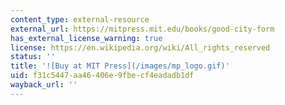 ```yaml
---
content_type: external-resource
external_url: https://mitpress.mit.edu/books/good-city-form
has_external_license_warning: true
license: https://en.wikipedia.org/wiki/All_rights_reserved
status: ''
title: '![Buy at MIT Press](/images/mp_logo.gif)'
uid: f31c5447-aa46-406e-9fbe-cf4eadadb1df
wayback_url: ''
---
```

